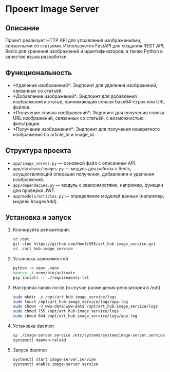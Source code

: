 # Проект Image Server

## Описание
Проект реализует HTTP API для управления изображениями, связанными со статьями. Используется FastAPI для создания REST API, Redis для хранения изображений и идентификаторов, а также Python в качестве языка разработки.

## Функциональность
- \*Удаление изображений\*: Эндпоинт для удаления изображений, связанных со статьёй.
- \*Добавление изображений\*: Эндпоинт для добавления изображений к статье, принимающий список base64-строк или URL файлов.
- \*Получение списка изображений\*: Эндпоинт для получения списка URL изображений, связанных со статьёй, с возможностью фильтрации.
- \*Получение изображения\*: Эндпоинт для получения конкретного изображения по article\_id и image\_id.

## Структура проекта
- `app/image_server.py` — основной файл с описанием API.
- `app/database/images.py` — модуль для работы с Redis, осуществляющий операции получения, добавления и удаления изображений.
- `app/dependecies.py` — модуль с зависимостями, например, функции для проверки JWT.
- `app/models/articles.py` — определение моделей данных (например, модель ImagesAdd).

## Установка и запуск
1. Клонируйте репозиторий:
   ```bash
   cd /opt
   git clne https://github.com/Honfi555/art_hub-image_service.git
   cd ./art_hub-image_service
   ```
2. Установка зависимостей
   ```bash
   python -m venv .venv
   source ./.venv/bin/activate
   pip install -r ./requirements.txt
   ```
3. Настройка папки логов (в случае размещения репозитория в /opt)
   ```bash
   sudo mkdir -p /opt/art_hub-image_service/logs
   sudo touch /opt/art_hub-image_service/logs/app.log
   sudo chown -R www-data:www-data /opt/art_hub-image_service/logs
   sudo chmod 755 /opt/art_hub-image_service/logs
   sudo chmod 644 /opt/art_hub-image_service/logs/app.log
   ```
4. Установка daemon
   ```bash
   cp ./image-server.service /etc/systemd/system/image-server.service
   systemctl daemon-reload
   ```
5. Запуск daemon
   ```bash
   systemctl start image-server.servise
   systemctl enable image-server.servise
   ```